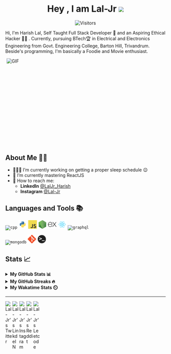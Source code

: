 <div align="center">
  
# Hey <!-- <img src="https://media.tenor.com/images/822fb670841c6f6582fefbb82e338a50/tenor.gif" width="29px"> --> , I am Lal-Jr <img src="https://i.pinimg.com/originals/9e/06/97/9e0697990828bb8319be8105c939b108.gif" width="70px">

![Visitors](https://visitor-badge.glitch.me/badge?page_id=Lal-Jr)

</div>

Hi, I'm Harish Lal, Self Taught Full Stack Developer 📖 and an Aspiring Ethical Hacker 👨‍💻 . Currently, pursuing BTech🏆 in Electrical and Electronics Engineering from Govt. Engineering College, Barton Hill, Trivandrum. Beside's programming, I'm basically a Foodie and Movie enthusiast.

<img align="right" alt="GIF" height="300px" src="https://github.com/abhisheknaiidu/abhisheknaiidu/blob/master/code.gif?raw=true" width="500" height="320"/>

## About Me 👱🏼

- 👨🏽‍💻 I’m currently working on getting a proper sleep schedule :wink:
- 🌱 I’m currently mastering ReactJS
- 💬 How to reach me: 
    - **LinkedIn** [@LalJr_Harish](https://www.linkedin.com/in/laljr-harish/)
    - **Instagram** [@Lal-Jr](https://www.instagram.com/_lal._.jr_/)
    
## Languages and Tools 📚 

<code><img height="27" src="https://cdn.worldvectorlogo.com/logos/c.svg" alt="cpp"></code>
<code><img height="27" src="https://raw.githubusercontent.com/github/explore/80688e429a7d4ef2fca1e82350fe8e3517d3494d/topics/python/python.png" alt="python"></code>
<code><img height="27" src="https://raw.githubusercontent.com/github/explore/80688e429a7d4ef2fca1e82350fe8e3517d3494d/topics/javascript/javascript.png" alt="javascript"></code>
<code><img height="27" src="https://raw.githubusercontent.com/github/explore/80688e429a7d4ef2fca1e82350fe8e3517d3494d/topics/nodejs/nodejs.png" alt="nodejs"></code>
<code><img height="27" src="https://raw.githubusercontent.com/devicons/devicon/master/icons/express/express-original.svg" alt="expressjs"></code>
<code><img height="27" src="https://raw.githubusercontent.com/github/explore/80688e429a7d4ef2fca1e82350fe8e3517d3494d/topics/react/react.png" alt="react"></code>
<code><img height="27" src="https://cdn.worldvectorlogo.com/logos/graphql.svg" alt="graphql"></code>
<!-- <code><img height="27" src="https://raw.githubusercontent.com/github/explore/80688e429a7d4ef2fca1e82350fe8e3517d3494d/topics/sql/sql.png" alt="sql"></code> -->
<code><img height="27" src="https://cdn.worldvectorlogo.com/logos/mongodb-icon-1.svg" alt="mongodb"></code>
<code><img height="27" src="https://raw.githubusercontent.com/devicons/devicon/master/icons/git/git-original.svg" alt="git"></code>
<code><img height="27" src="https://raw.githubusercontent.com/github/explore/80688e429a7d4ef2fca1e82350fe8e3517d3494d/topics/terminal/terminal.png" alt="terminal"></code>

<!-- <img align="center" alt="GIF" src="https://github4life.herokuapp.com/Lal-Jr.gif"/> -->

##  Stats 📈 

<details>
  <summary><b>My GitHub Stats 📊</b></summary>
  
  <br />
<a href="https://github.com/Lal-Jr">
<img align="center" src="https://github-readme-stats.vercel.app/api?username=Lal-Jr&show_icons=true&theme=tokyonight&icon_color=6392DF&hide=prs&hide_border=true" alt="Lal-Jr's GitHub Stats" />
</a> 
<a href="https://github.com/Lal-Jr">
<img align="center" src="https://github-readme-stats.vercel.app/api/top-langs/?username=Lal-Jr&layout=compact&show_icons=true&theme=tokyonight&icon_color=6392DF&hide=prs&hide_border=true" />
</a>
</details>

<details>	
  <summary><b>My GitHub Streaks 🔥</b></summary>

  <br />
  <img height="180em" src="https://github-readme-streak-stats.herokuapp.com/?user=Lal-Jr&hide_border=true&theme=tokyonight&icon_color=6392DF" />
</details>

<details>
<summary><b>My Wakatime Stats ⏲️</b></summary>
  
  <br />
  
<!--START_SECTION:waka-->
![Profile Views](http://img.shields.io/badge/Profile%20Views-0-blue)

![Lines of code](https://img.shields.io/badge/From%20Hello%20World%20I%27ve%20Written-3.0%20million%20lines%20of%20code-blue)

**🐱 My Github Data** 

> 🏆 174 Contributions in the Year 2021
 > 
> 📦 157.8 kB Used in Github's Storage 
 > 
> 💼 Opted to Hire
 > 
> 📜 24 Public Repositories 
 > 
> 🔑 15 Private Repositories  
 > 
**I'm an Early 🐤** 

```text
🌞 Morning    126 commits    █████░░░░░░░░░░░░░░░░░░░░   23.12% 
🌆 Daytime    220 commits    ██████████░░░░░░░░░░░░░░░   40.37% 
🌃 Evening    146 commits    ██████░░░░░░░░░░░░░░░░░░░   26.79% 
🌙 Night      53 commits     ██░░░░░░░░░░░░░░░░░░░░░░░   9.72%

```
📅 **I'm Most Productive on Friday** 

```text
Monday       67 commits     ███░░░░░░░░░░░░░░░░░░░░░░   12.29% 
Tuesday      103 commits    ████░░░░░░░░░░░░░░░░░░░░░   18.9% 
Wednesday    65 commits     ███░░░░░░░░░░░░░░░░░░░░░░   11.93% 
Thursday     77 commits     ███░░░░░░░░░░░░░░░░░░░░░░   14.13% 
Friday       148 commits    ██████░░░░░░░░░░░░░░░░░░░   27.16% 
Saturday     47 commits     ██░░░░░░░░░░░░░░░░░░░░░░░   8.62% 
Sunday       38 commits     █░░░░░░░░░░░░░░░░░░░░░░░░   6.97%

```


📊 **This Week I Spent My Time On** 

```text
💬 Programming Languages: 
JSX                      8 hrs 26 mins       ██████████████████████░░░   90.5% 
SCSS                     39 mins             █░░░░░░░░░░░░░░░░░░░░░░░░   7.07% 
JavaScript               12 mins             ░░░░░░░░░░░░░░░░░░░░░░░░░   2.25% 
JSON                     0 secs              ░░░░░░░░░░░░░░░░░░░░░░░░░   0.16% 
HTML                     0 secs              ░░░░░░░░░░░░░░░░░░░░░░░░░   0.02%

🔥 Editors: 
VS Code                  9 hrs 19 mins       █████████████████████████   100.0%

```

**Timeline**

![Chart not found](https://raw.githubusercontent.com/Lal-Jr/Lal-Jr/master/charts/bar_graph.png) 


 Last Updated on 31/08/2021
<!--END_SECTION:waka-->
</details>

--- 

<a href="https://twitter.com/LalJr_Harish">
  <img align="left" alt="Lal-Jr's Twitter" width="22px" src="https://cdn.jsdelivr.net/npm/simple-icons@v3/icons/twitter.svg" />
</a>
<a href="https://www.linkedin.com/in/Lal-Jr/">
  <img align="left" alt="Lal-Jr's LinkdeIN" width="22px" src="https://cdn.jsdelivr.net/npm/simple-icons@v3/icons/linkedin.svg" />
</a>
<a href="https://www.instagram.com/_lal._.jr_/">
  <img align="left" alt="Lal-Jr's Instagram" width="22px" src="https://cdn.jsdelivr.net/npm/simple-icons@v3/icons/instagram.svg" />
</a>
<a href="https://www.reddit.com/user/Lal-Jr/">
  <img align="left" alt="Lal-Jr's Reddit" width="22px" src="https://cdn.jsdelivr.net/npm/simple-icons@v3/icons/reddit.svg" />
</a>
<a href="https://leetcode.com/Lal-Jr/">
  <img align="left" alt="Lal-Jr's Leetcode" width="22px" src="https://cdn.jsdelivr.net/npm/simple-icons@v3/icons/leetcode.svg" />
</a>
